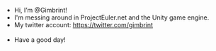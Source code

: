 - Hi, I’m @Gimbrint!
- I'm messing around in ProjectEuler.net and the Unity game engine.
- My twitter account: https://twitter.com/gimbrint
<br><br/> <!--- New line --->
- Have a good day!

<!---
Gimbrint/Gimbrint is a ✨ special ✨ repository because its `README.md` (this file) appears on your GitHub profile.
You can click the Preview link to take a look at your changes.
--->

